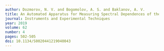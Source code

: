 ```yaml
---
author: Dozmorov, N. V. and Bogomolov, A. S. and Baklanov, A. V.
title: An Automated Apparatus for Measuring Spectral Dependences of the Mass Spectra and Velocity Map Images of Photofragments
journal: Instruments and Experimental Techniques
year: 2019
volume: 62
number: 4
pages: 502-505
doi: 10.1134/S0020441219040043
---
```

